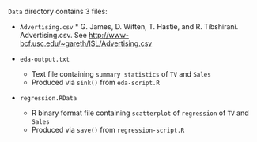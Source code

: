 `Data` directory contains 3 files:

* `Advertising.csv`
        * G. James, D. Witten, T. Hastie, and R. Tibshirani. Advertising.csv. See http://www-bcf.usc.edu/~gareth/ISL/Advertising.csv

* `eda-output.txt`
	* Text file containing `summary statistics` of `TV` and `Sales`
	* Produced via `sink()` from `eda-script.R`

* `regression.RData`
	* R binary format file containing `scatterplot` of `regression` of `TV` and `Sales`
	* Produced via `save()` from `regression-script.R`
